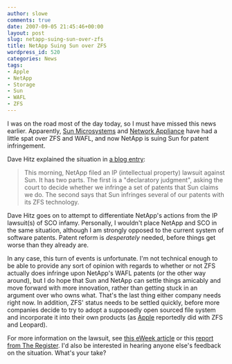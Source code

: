 ```yaml
---
author: slowe
comments: true
date: 2007-09-05 21:45:46+00:00
layout: post
slug: netapp-suing-sun-over-zfs
title: NetApp Suing Sun over ZFS
wordpress_id: 520
categories: News
tags:
- Apple
- NetApp
- Storage
- Sun
- WAFL
- ZFS
---
```


I was on the road most of the day today, so I must have missed this news earlier. Apparently, [Sun Microsystems](http://www.sun.com/) and [Network Appliance](http://www.netapp.com/) have had a little spat over ZFS and WAFL, and now NetApp is suing Sun for patent infringement.

Dave Hitz explained the situation in [a blog entry](http://blogs.netapp.com/dave/2007/09/netapp-sues-sun.html):

>This morning, NetApp filed an IP (intellectual property) lawsuit against Sun. It has two parts. The first is a "declaratory judgment", asking the court to decide whether we infringe a set of patents that Sun claims we do. The second says that Sun infringes several of our patents with its ZFS technology.

Dave Hitz goes on to attempt to differentiate NetApp's actions from the IP lawsuit(s) of SCO infamy. Personally, I wouldn't place NetApp and SCO in the same situation, although I am strongly opposed to the current system of software patents. Patent reform is _desperately_ needed, before things get worse than they already are.

In any case, this turn of events is unfortunate. I'm not technical enough to be able to provide any sort of opinion with regards to whether or not ZFS actually does infringe upon NetApp's WAFL patents (or the other way around), but I do hope that Sun and NetApp can settle things amicably and move forward with more innovation, rather than getting stuck in an argument over who owns what. That's the last thing either company needs right now. In addition, ZFS' status needs to be settled quickly, before more companies decide to try to adopt a supposedly open sourced file system and incorporate it into their own products (as [Apple](http://www.apple.com/) reportedly did with ZFS and Leopard).

For more information on the lawsuit, see [this eWeek article](http://feeds.ziffdavis.com/~r/ziffdavis/eweek/tech/~3/152717529/0,1759,2179693,00.asp) or this [report from The Register](http://www.theregister.co.uk/2007/09/05/netapp_sues_sun_over_zfs/). I'd also be interested in hearing anyone else's feedback on the situation. What's your take?
